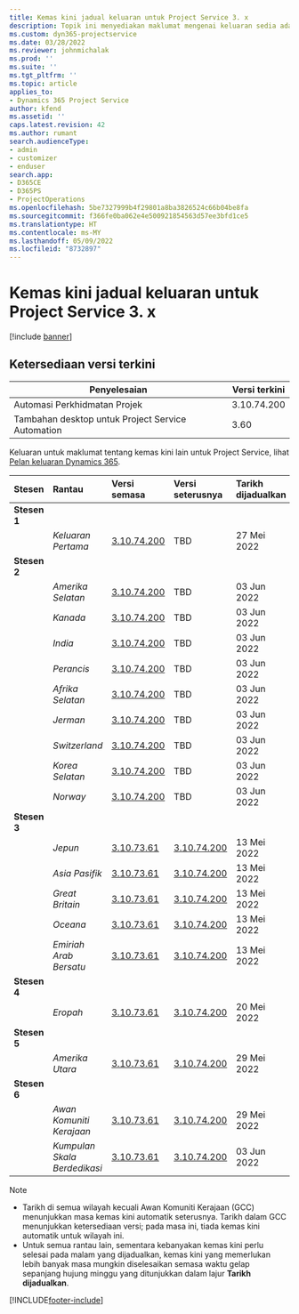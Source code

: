 ```yaml
---
title: Kemas kini jadual keluaran untuk Project Service 3. x
description: Topik ini menyediakan maklumat mengenai keluaran sedia ada dan akan datang bagi Dynamics 365 Project Service Automation.
ms.custom: dyn365-projectservice
ms.date: 03/28/2022
ms.reviewer: johnmichalak
ms.prod: ''
ms.suite: ''
ms.tgt_pltfrm: ''
ms.topic: article
applies_to:
- Dynamics 365 Project Service
author: kfend
ms.assetid: ''
caps.latest.revision: 42
ms.author: rumant
search.audienceType:
- admin
- customizer
- enduser
search.app:
- D365CE
- D365PS
- ProjectOperations
ms.openlocfilehash: 5be7327999b4f29801a8ba3826524c66b04be8fa
ms.sourcegitcommit: f366fe0ba062e4e500921854563d57ee3bfd1ce5
ms.translationtype: HT
ms.contentlocale: ms-MY
ms.lasthandoff: 05/09/2022
ms.locfileid: "8732897"
---
```

# <a name="update-release-schedule-for-project-service-3x"></a>Kemas kini jadual keluaran untuk Project Service 3. x

[!include [banner](../includes/psa-now-project-operations.md)]

## <a name="latest-version-availability"></a>Ketersediaan versi terkini

| Penyelesaian  | Versi terkini |
|-------|----|
| Automasi Perkhidmatan Projek    | 3.10.74.200 |
| Tambahan desktop untuk Project Service Automation                | 3.60          |

Keluaran untuk maklumat tentang kemas kini lain untuk Project Service, lihat [Pelan keluaran Dynamics 365](/dynamics365/release-plans/). 

| Stesen  | Rantau | Versi semasa | Versi seterusnya |  Tarikh dijadualkan
| :---   | :---   | :---   | :---   |:---   |         
|<strong>Stesen 1</strong> | |  |  | |
| | <i>Keluaran Pertama</i> | [3.10.74.200](whats-new-ur43.md) | TBD | 27 Mei 2022
|<strong>Stesen 2</strong> | |  |  | |
| | <i>Amerika Selatan</i> | [3.10.74.200](whats-new-ur43.md) | TBD | 03 Jun 2022
| | <i>Kanada</i> | [3.10.74.200](whats-new-ur43.md) | TBD | 03 Jun 2022
| | <i>India</i> | [3.10.74.200](whats-new-ur43.md) | TBD | 03 Jun 2022
| | <i>Perancis</i> | [3.10.74.200](whats-new-ur43.md) | TBD | 03 Jun 2022
| | <i>Afrika Selatan</i> | [3.10.74.200](whats-new-ur43.md) | TBD | 03 Jun 2022
| | <i>Jerman</i> | [3.10.74.200](whats-new-ur43.md) | TBD | 03 Jun 2022
| | <i>Switzerland</i> | [3.10.74.200](whats-new-ur43.md) | TBD | 03 Jun 2022
| | <i>Korea Selatan</i> | [3.10.74.200](whats-new-ur43.md) | TBD | 03 Jun 2022
| | <i>Norway</i> | [3.10.74.200](whats-new-ur43.md) | TBD | 03 Jun 2022
|<strong>Stesen 3</strong> | |  |  | |
| | <i>Jepun</i> | [3.10.73.61](whats-new-ur-42.md) | [3.10.74.200](whats-new-ur43.md) | 13 Mei 2022
| | <i>Asia Pasifik</i> | [3.10.73.61](whats-new-ur-42.md) | [3.10.74.200](whats-new-ur43.md) | 13 Mei 2022
| | <i>Great Britain</i> | [3.10.73.61](whats-new-ur-42.md) | [3.10.74.200](whats-new-ur43.md) | 13 Mei 2022
| | <i>Oceana</i> | [3.10.73.61](whats-new-ur-42.md) | [3.10.74.200](whats-new-ur43.md) | 13 Mei 2022
| | <i>Emiriah Arab Bersatu</i> | [3.10.73.61](whats-new-ur-42.md) | [3.10.74.200](whats-new-ur43.md) | 13 Mei 2022
|<strong>Stesen 4</strong> | |  |  | |
| | <i>Eropah</i> | [3.10.73.61](whats-new-ur-42.md) | [3.10.74.200](whats-new-ur43.md) | 20 Mei 2022
|<strong>Stesen 5</strong> | |  |  | |
| | <i>Amerika Utara</i> | [3.10.73.61](whats-new-ur-42.md) | [3.10.74.200](whats-new-ur43.md) | 29 Mei 2022
|<strong>Stesen 6</strong> | |  |  | |
| | <i>Awan Komuniti Kerajaan</i> | [3.10.73.61](whats-new-ur-42.md) | [3.10.74.200](whats-new-ur43.md) | 29 Mei 2022
| | <i>Kumpulan Skala Berdedikasi</i> | [3.10.73.61](whats-new-ur-42.md) | [3.10.74.200](whats-new-ur43.md) | 03 Jun 2022




>[!Note]
> - Tarikh di semua wilayah kecuali Awan Komuniti Kerajaan (GCC) menunjukkan masa kemas kini automatik seterusnya. Tarikh dalam GCC menunjukkan ketersediaan versi; pada masa ini, tiada kemas kini automatik untuk wilayah ini.
> - Untuk semua rantau lain, sementara kebanyakan kemas kini perlu selesai pada malam yang dijadualkan, kemas kini yang memerlukan lebih banyak masa mungkin diselesaikan semasa waktu gelap sepanjang hujung minggu yang ditunjukkan dalam lajur **Tarikh dijadualkan**.


[!INCLUDE[footer-include](../includes/footer-banner.md)]
